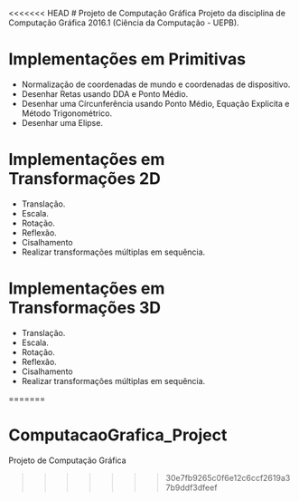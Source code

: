 <<<<<<< HEAD
﻿# Projeto de Computação Gráfica
Projeto da disciplina de Computação Gráfica 2016.1 (Ciência da Computação - UEPB).


# Implementações em Primitivas
* Normalização de coordenadas de mundo e coordenadas de dispositivo.
* Desenhar Retas usando DDA e Ponto Médio.
* Desenhar uma Círcunferência usando Ponto Médio, Equação Explicita e Método Trigonométrico.
* Desenhar uma Elipse.

# Implementações em Transformações 2D
* Translação.
* Escala.
* Rotação.
* Reflexão.
* Cisalhamento
* Realizar transformações múltiplas em sequência.

# Implementações em Transformações 3D
* Translação.
* Escala.
* Rotação.
* Reflexão.
* Cisalhamento
* Realizar transformações múltiplas em sequência.

=======
# ComputacaoGrafica_Project
Projeto de Computação Gráfica
>>>>>>> 30e7fb9265c0f6e12c6ccf2619a37b9ddf3dfeef
